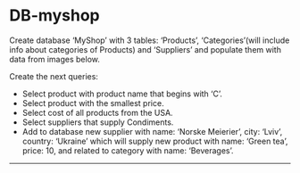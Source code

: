 # DB-myshop

Create database ‘MyShop’ with 3 tables: ‘Products’, ‘Categories’(will include info about categories of Products) and ‘Suppliers’ and populate them with data from images below.

Create the next queries:
-	Select product with product name that begins with ‘C’.
-	Select product with the smallest price.
-	Select cost of all products from the USA.
-	Select suppliers that supply Condiments.
-	Add to database new supplier with name: ‘Norske Meierier’, city: ‘Lviv’, country: ‘Ukraine’ which will supply new product with name: ‘Green tea’, price: 10, and related to category with name: ‘Beverages’.

<hr />

